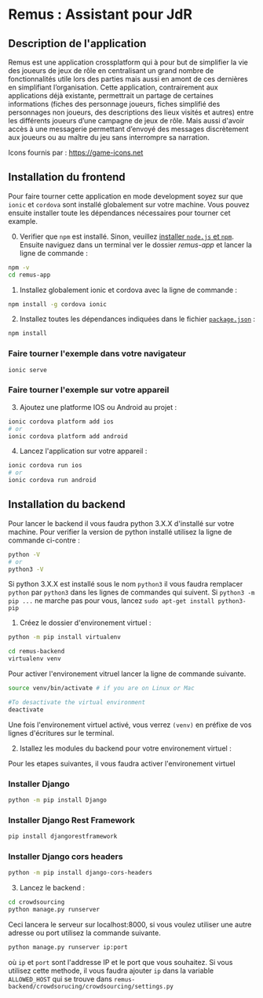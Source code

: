 # Remus : Assistant pour JdR

## Description de l'application

Remus est une application crossplatform qui à pour but de simplifier la vie des joueurs de jeux de rôle en centralisant un grand nombre de fonctionnalités utile lors des parties mais aussi en amont de ces dernières en simplifiant l’organisation. Cette application, contrairement aux applications déjà existante, permettrait un partage de certaines informations (fiches des personnage joueurs, fiches simplifié des personnages non joueurs, des descriptions des lieux visités et autres) entre les différents joueurs d’une campagne de jeux de rôle. Mais aussi d'avoir accès à une messagerie permettant d’envoyé des messages discrètement aux joueurs ou au maître du jeu sans interrompre sa narration.

Icons fournis par : https://game-icons.net



## Installation du frontend

Pour faire tourner cette application en mode development soyez sur que `ionic` et `cordova` sont installé globalement sur votre machine. Vous pouvez ensuite installer toute les dépendances nécessaires pour tourner cet example.

0. Verifier que `npm` est installé. Sinon, veuillez [installer `node.js` et `npm`](https://nodejs.org/en/download/package-manager/). Ensuite naviguez dans un terminal ver le dossier *remus-app* et lancer la ligne de commande :
```bash
npm -v
cd remus-app
```

1. Installez globalement ionic et cordova avec la ligne de commande :
```bash
npm install -g cordova ionic
```

2. Installez toutes les dépendances indiquées dans le fichier [`package.json`](/package.json) :
```bash
npm install
```

### Faire tourner l'exemple dans votre navigateur
```bash
ionic serve
```

### Faire tourner l'exemple sur votre appareil

3. Ajoutez une platforme IOS ou Android au projet :
```bash
ionic cordova platform add ios 
# or 
ionic cordova platform add android
```

4. Lancez l'application sur votre appareil :
```bash
ionic cordova run ios
# or
ionic cordova run android
```

## Installation du backend

Pour lancer le backend il vous faudra python 3.X.X d'installé sur votre machine. Pour verifier la version de python installé utilisez la ligne de commande ci-contre :

```bash
python -V
# or
python3 -V
```

Si python 3.X.X est installé sous le nom `python3` il vous faudra remplacer `python` par `python3` dans les lignes de commandes qui suivent.
Si `python3 -m pip ...` ne marche pas pour vous, lancez `sudo apt-get install python3-pip`

1. Créez le dossier d'environement virtuel :

```bash
python -m pip install virtualenv

cd remus-backend
virtualenv venv
```

Pour activer l'environement vitruel lancer la ligne de commande suivante.

```bash
source venv/bin/activate # if you are on Linux or Mac

#To desactivate the virtual environment
deactivate
```

Une fois l'environement virtuel activé, vous verrez `(venv)` en préfixe de vos lignes d'écritures sur le terminal.

2. Istallez les modules du backend pour votre environement virtuel :

Pour les etapes suivantes, il vous faudra activer l'environement virtuel

### Installer Django

```bash
python -m pip install Django
```

### Installer Django Rest Framework

```bash
pip install djangorestframework
```

### Installer Django cors headers

```bash
python -m pip install django-cors-headers
```


3. Lancez le backend :

```bash
cd crowdsourcing
python manage.py runserver
```

Ceci lancera le serveur sur localhost:8000, si vous voulez utiliser une autre adresse ou port utilisez la commande suivante.

```bash
python manage.py runserver ip:port
```

où `ip` et `port` sont l'addresse IP et le port que vous souhaitez.
Si vous utilisez cette methode, il vous faudra ajouter `ip` dans la variable `ALLOWED_HOST` qui se trouve dans `remus-backend/crowdsorucing/crowdsourcing/settings.py`
